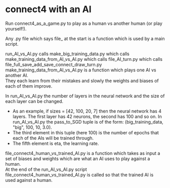 # connect4 with an AI

Run connect4_as_a_game.py to play as a human vs another human (or play yourself!).  

Any .py file which says file_ at the start is a function which is used by a main script.

run_AI_vs_AI.py calls make_big_training_data.py which calls make_training_data_from_AI_vs_AI.py which calls file_AI_turn.py which calls file_full_save_add_save_connect_draw_turn.py  
make_training_data_from_AI_vs_AI.py is a function which plays one AI vs another AI.  
They each learn from their mistakes and slowly the weights and biases of each of them improve.  

In run_AI_vs_AI.py the number of layers in the neural network and the size of each layer can be changed.
* As an example, if sizes = [42, 100, 20, 7] then the neural network has 4 layers. The first layer has 42 neurons, the second has 100 and so on.
In run_AI_vs_AI.py the pass_to_SGD tuple is of the form: (big_training_data, "big", 100, 10, 3.0).
* The third element in this tuple (here 100) is the number of epochs that each of the AIs will be trained through.
* The fifth element is eta, the learning rate.

file_connect4_human_vs_trained_AI.py is a function which takes as input a set of biases and weights which are what an AI uses to play against a human.  
At the end of the run_AI_vs_AI.py script file_connect4_human_vs_trained_AI.py is called so that the trained AI is used against a human.
